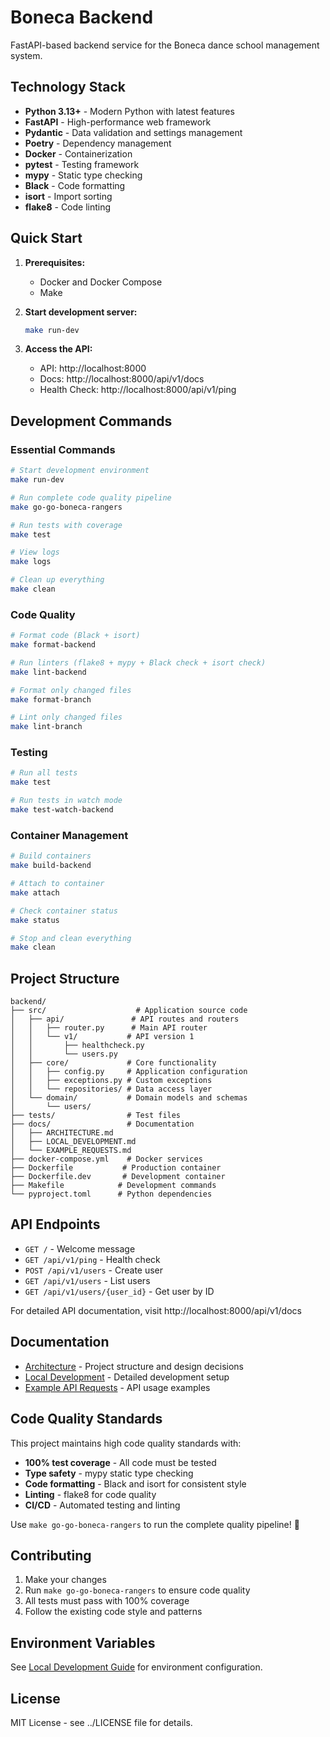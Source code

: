# Boneca Backend

FastAPI-based backend service for the Boneca dance school management system.

## Technology Stack

- **Python 3.13+** - Modern Python with latest features
- **FastAPI** - High-performance web framework
- **Pydantic** - Data validation and settings management
- **Poetry** - Dependency management
- **Docker** - Containerization
- **pytest** - Testing framework
- **mypy** - Static type checking
- **Black** - Code formatting
- **isort** - Import sorting
- **flake8** - Code linting

## Quick Start

1. **Prerequisites:**
   - Docker and Docker Compose
   - Make

2. **Start development server:**
   ```bash
   make run-dev
   ```

3. **Access the API:**
   - API: http://localhost:8000
   - Docs: http://localhost:8000/api/v1/docs
   - Health Check: http://localhost:8000/api/v1/ping

## Development Commands

### Essential Commands
```bash
# Start development environment
make run-dev

# Run complete code quality pipeline
make go-go-boneca-rangers

# Run tests with coverage
make test

# View logs
make logs

# Clean up everything
make clean
```

### Code Quality
```bash
# Format code (Black + isort)
make format-backend

# Run linters (flake8 + mypy + Black check + isort check)
make lint-backend

# Format only changed files
make format-branch

# Lint only changed files
make lint-branch
```

### Testing
```bash
# Run all tests
make test

# Run tests in watch mode
make test-watch-backend
```

### Container Management
```bash
# Build containers
make build-backend

# Attach to container
make attach

# Check container status
make status

# Stop and clean everything
make clean
```

## Project Structure

```
backend/
├── src/                    # Application source code
│   ├── api/               # API routes and routers
│   │   ├── router.py      # Main API router
│   │   └── v1/           # API version 1
│   │       ├── healthcheck.py
│   │       └── users.py
│   ├── core/             # Core functionality
│   │   ├── config.py     # Application configuration
│   │   ├── exceptions.py # Custom exceptions
│   │   └── repositories/ # Data access layer
│   └── domain/           # Domain models and schemas
│       └── users/
├── tests/                # Test files
├── docs/                 # Documentation
│   ├── ARCHITECTURE.md
│   ├── LOCAL_DEVELOPMENT.md
│   └── EXAMPLE_REQUESTS.md
├── docker-compose.yml    # Docker services
├── Dockerfile           # Production container
├── Dockerfile.dev       # Development container
├── Makefile            # Development commands
└── pyproject.toml      # Python dependencies
```

## API Endpoints

- `GET /` - Welcome message
- `GET /api/v1/ping` - Health check
- `POST /api/v1/users` - Create user
- `GET /api/v1/users` - List users
- `GET /api/v1/users/{user_id}` - Get user by ID

For detailed API documentation, visit http://localhost:8000/api/v1/docs

## Documentation

- [Architecture](docs/ARCHITECTURE.md) - Project structure and design decisions
- [Local Development](docs/LOCAL_DEVELOPMENT.md) - Detailed development setup
- [Example API Requests](docs/EXAMPLE_REQUESTS.md) - API usage examples

## Code Quality Standards

This project maintains high code quality standards with:

- **100% test coverage** - All code must be tested
- **Type safety** - mypy static type checking
- **Code formatting** - Black and isort for consistent style
- **Linting** - flake8 for code quality
- **CI/CD** - Automated testing and linting

Use `make go-go-boneca-rangers` to run the complete quality pipeline! 🦸

## Contributing

1. Make your changes
2. Run `make go-go-boneca-rangers` to ensure code quality
3. All tests must pass with 100% coverage
4. Follow the existing code style and patterns

## Environment Variables

See [Local Development Guide](docs/LOCAL_DEVELOPMENT.md) for environment configuration.

## License

MIT License - see ../LICENSE file for details.